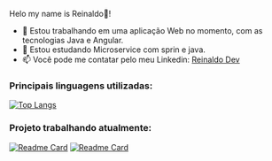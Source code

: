 Helo my name is Reinaldo👋!

- 🔭 Estou trabalhando em uma aplicação Web no momento, com as tecnologias Java e Angular.
- 🌱 Estou estudando Microservice com sprin e java.
- 📫 Você pode me contatar pelo meu Linkedin: <a href="https://www.linkedin.com/in/reinaldosilvadev/">Reinaldo Dev<a/>

### Principais linguagens utilizadas:
[![Top Langs](https://github-readme-stats.vercel.app/api/top-langs/?username=reinaldo44&layout=donut)](https://github.com/anuraghazra/github-readme-stats)

### Projeto trabalhando atualmente:
[![Readme Card](https://github-readme-stats.vercel.app/api/pin/?username=reinaldo44&repo=question-back)](https://github.com/Reinaldo44/question-back.git)
[![Readme Card](https://github-readme-stats.vercel.app/api/pin/?username=reinaldo44&repo=questions-front)](https://github.com/Reinaldo44/questions-front.git)
